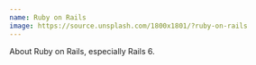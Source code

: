 ```yaml
---
name: Ruby on Rails
image: https://source.unsplash.com/1800x1801/?ruby-on-rails
---
```


About Ruby on Rails, especially Rails 6.
